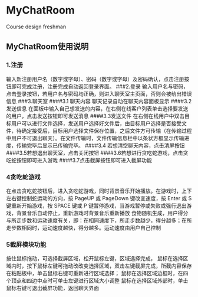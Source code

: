 # MyChatRoom
Course design  freshman

## MyChatRoom使用说明
### 1.注册
输入新注册用户名（数字或字母）、密码（数字或字母）及密码确认，点击注册按钮即可完成注册，注册完成自动返回登录界面。
###2.登录
输入用户名与密码，点击登录按钮，若用户名与密码均正确，则进入聊天室主页面，否则会被给出错误信息
###3.聊天室
####3.1 聊天内容
聊天记录自动在聊天内容面板显示
####3.2 发送信息
在面板中输入自己想发送的内容，在右侧在线客户列表单击选择要发送的用户，点击发送按钮即可发送消息
####3.3发送文件
在右侧在线用户中双击目标用户可以进行文件选择，发送用户选择好文件后，由目标用户选择是否接受文件，待确定接受后，目标用户选择文件保存位置，之后文件方可传输（在传输过程中用户不可退出聊天）。在文件传输时，文件传输信息栏中以条状方框显示传输进度，传输完毕后显示已传输完毕。
####3.4 若想清空聊天内容，点击清屏按钮
####3.5若想退出聊天室，点击关闭按钮
####3.6若想进行贪吃蛇游戏，点击贪吃蛇按钮即可进入游戏
####3.7点击截屏按钮即可进入截屏功能
### 4贪吃蛇游戏
在点击贪吃蛇按钮后，进入贪吃蛇游戏，同时背景音乐开始播放。在游戏时，上下左右键控制蛇运动的方向，按 PageUP 或 PageDown 键改变速度，按 Enter 或 S 键重新开始游戏，按 SPACE 键或 P 键暂停游戏，当游戏暂停或失败或强行退出游戏，背景音乐自动停止，重新游戏时背景音乐重新播放
食物随机生成，用户得分与所走步数和运动速度有关，即：在相同速度下，所走步数越少，得分越多；在所走步数相同时，运动速度越快，得分越多。运动速度由用户自己控制
### 5截屏模块功能
按住鼠标拖动，可选择截屏区域，松开鼠标左键，区域选择完成，
鼠标在选择区域内时，按下鼠标左键可拖动改改变选择区域，双击左键截屏完成，所截内容保存在粘贴板中，单击鼠标右键可重新进行区域选择；
鼠标在选择区域边框时，在四个顶点和四边中点时可单击左键进行区域大小调整
鼠标在选择区域外部时，单击鼠标右键可退出截屏功能，返回聊天界面
